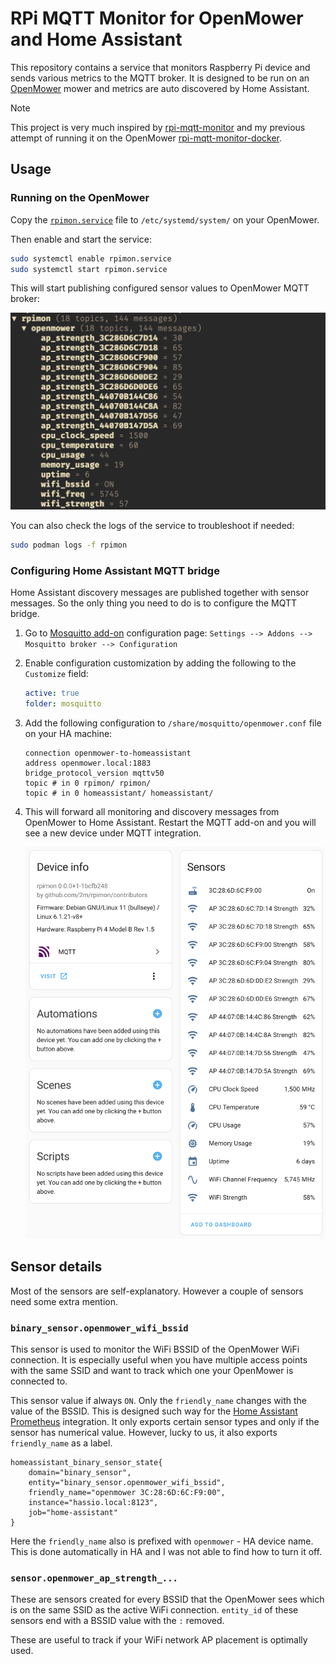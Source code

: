 # RPi MQTT Monitor for OpenMower and Home Assistant

This repository contains a service that monitors Raspberry Pi device and sends various metrics to the MQTT broker. It is designed to be run on an [OpenMower] mower and metrics are auto discovered by Home Assistant.

> [!NOTE]
> This project is very much inspired by [rpi-mqtt-monitor] and my previous attempt of running it on the OpenMower [rpi-mqtt-monitor-docker].

[rpi-mqtt-monitor]:        https://github.com/hjelev/rpi-mqtt-monitor
[rpi-mqtt-monitor-docker]: https://github.com/2m/rpi-mqtt-monitor-docker
[OpenMower]:               https://openmower.de/

## Usage

### Running on the OpenMower

Copy the [`rpimon.service`][rpimon-service] file to `/etc/systemd/system/` on your OpenMower.

Then enable and start the service:

```bash
sudo systemctl enable rpimon.service
sudo systemctl start rpimon.service
```

This will start publishing configured sensor values to OpenMower MQTT broker:

![mqttui][]

You can also check the logs of the service to troubleshoot if needed:

```bash
sudo podman logs -f rpimon
```

[rpimon-service]: ./rpimon.service
[mqttui]:          ./docs/mqttui.png

### Configuring Home Assistant MQTT bridge

Home Assistant discovery messages are published together with sensor messages. So the only thing you need to do is to configure the MQTT bridge.

1. Go to [Mosquitto add-on][mosquitto-addon] configuration page:
    `Settings --> Addons --> Mosquitto broker --> Configuration`

1. Enable configuration customization by adding the following to the `Customize` field:

    ```yaml
    active: true
    folder: mosquitto
    ```

1. Add the following configuration to `/share/mosquitto/openmower.conf` file on your HA machine:

    ```
    connection openmower-to-homeassistant
    address openmower.local:1883
    bridge_protocol_version mqttv50
    topic # in 0 rpimon/ rpimon/
    topic # in 0 homeassistant/ homeassistant/
    ```

1. This will forward all monitoring and discovery messages from OpenMower to Home Assistant. Restart the MQTT add-on and you will see a new device under MQTT integration.

    ![device][]

[device]: ./docs/device.png

[mosquitto-addon]: https://github.com/home-assistant/addons/tree/master/mosquitto

## Sensor details

Most of the sensors are self-explanatory. However a couple of sensors need some extra mention.

### `binary_sensor.openmower_wifi_bssid`

This sensor is used to monitor the WiFi BSSID of the OpenMower WiFi connection. It is especially useful when you have multiple access points with the same SSID and want to track which one your OpenMower is connected to.

This sensor value if always `ON`. Only the `friendly_name` changes with the value of the BSSID. This is designed such way for the [Home Assistant Prometheus][ha-prometheus] integration. It only exports certain sensor types and only if the sensor has numerical value. However, lucky to us, it also exports `friendly_name` as a label.

```
homeassistant_binary_sensor_state{
    domain="binary_sensor",
    entity="binary_sensor.openmower_wifi_bssid",
    friendly_name="openmower 3C:28:6D:6C:F9:00",
    instance="hassio.local:8123",
    job="home-assistant"
}
```

Here the `friendly_name` also is prefixed with `openmower` - HA device name. This is done automatically in HA and I was not able to find how to turn it off.

### `sensor.openmower_ap_strength_...`

These are sensors created for every BSSID that the OpenMower sees which is on the same SSID as the active WiFi connection. `entity_id` of these sensors end with a BSSID value with the `:` removed.

These are useful to track if your WiFi network AP placement is optimally used.

[ha-prometheus]: https://www.home-assistant.io/integrations/prometheus/
